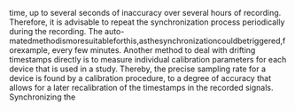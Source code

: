 time, up to several seconds of inaccuracy over several hours of recording. Therefore, it is
advisable to repeat the synchronization process periodically during the recording. The auto-
matedmethodismoresuitableforthis,asthesynchronizationcouldbetriggered,forexample,
every few minutes. Another method to deal with drifting timestamps directly is to measure
individual calibration parameters for each device that is used in a study. Thereby, the precise
sampling rate for a device is found by a calibration procedure, to a degree of accuracy that
allows for a later recalibration of the timestamps in the recorded signals. Synchronizing the
